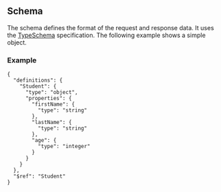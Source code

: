 
## Schema

The schema defines the format of the request and response data. It uses the 
[TypeSchema] specification. The following example shows a simple object.

### Example

    {
      "definitions": {
        "Student": {
          "type": "object",
          "properties": {
            "firstName": {
              "type": "string"
            },
            "lastName": {
              "type": "string"
            },
            "age": {
              "type": "integer"
            }
          }
        }
      },
      "$ref": "Student"
    }


[TypeSchema]: https://typeschema.org/
